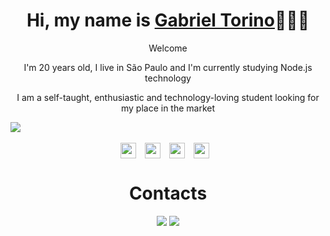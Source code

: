 <div>
  <h1 align="center">Hi, my name is <a href="https://www.linkedin.com/in/gabriel-zanotti-torino/">Gabriel Torino</a>🧑🏻‍💻</h1>
  <p align="center">Welcome</a>
  <p align="center">I'm 20 years old, I live in São Paulo and I'm currently studying Node.js technology</h2>
  <p align="center">I am a self-taught, enthusiastic and technology-loving student looking for my place in the market
  
</div>

<div>
  <img align="center" src="https://i.pinimg.com/originals/ab/e5/57/abe557b5780fc93e83447ac60987d000.gif"/>
</div>

<div>
    <div align="center">
      <br>     
      <img align="center" height="25"
        src="https://img.shields.io/badge/JavaScript-F7DF1E?style=for-the-badge&logo=javascript&logoColor=black"
        style="margin-right: 10px;">
      <img align="center" height="25"
        src="https://img.shields.io/badge/HTML5-E34F26?style=for-the-badge&logo=html5&logoColor=white"
        style="margin-right: 10px;">
      <img align="center" height="25"
        src="https://img.shields.io/badge/CSS3-1572B6?style=for-the-badge&logo=css3&logoColor=white"
        style="margin-right: 10px;">
      <img align="center" height="25"
        src="https://img.shields.io/badge/Node.js-339933?style=for-the-badge&logo=nodedotjs&logoColor=white"
        style="margin-right: 10px;">
    </div>

<h1 align="center">Contacts</h1>
  
  <div align="center">
  <a href="https://www.linkedin.com/in/gabriel-zanotti-torino" target="_blank"><img src="https://img.shields.io/badge/-LinkedIn-%230077B5?style=for-the-badge&logo=linkedin&logoColor=white" target="_blank"></a> 
  <a href="mailto:gabs.zanotti.torino@gmail.com"><img src="https://img.shields.io/badge/-Gmail-%23333?style=for-the-badge&logo=gmail&logoColor=white" target="_blank"></a>
</div>
  
</div>
